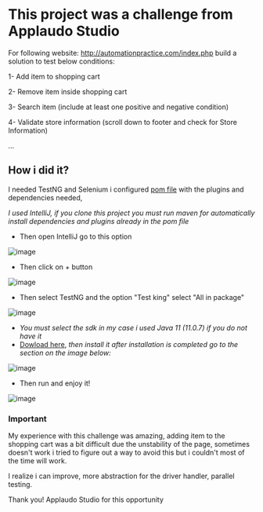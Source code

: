 # This project was a challenge from Applaudo Studio

For following website: http://automationpractice.com/index.php build a solution to test below conditions:

1- Add item to shopping cart

2- Remove item inside shopping cart

3- Search item (include at least one positive and negative condition)

4- Validate store information (scroll down to footer and check for Store Information)

...

## How i did it? 

I needed TestNG and Selenium i configured [pom file](/pom.xml) with the plugins and dependencies needed,

*I used IntelliJ, if you clone this project you must run maven for automatically install dependencies and plugins already in the pom file*

* Then open IntelliJ go to this option

![image](https://user-images.githubusercontent.com/47786738/124221180-3a86dd80-dacd-11eb-8202-0725bd9898dc.png)



* Then click on + button 


![image](https://user-images.githubusercontent.com/47786738/124063610-3c836a80-da01-11eb-9046-39256073aefb.png)


* Then select TestNG and the option "Test king" select "All in package"


![image](https://user-images.githubusercontent.com/47786738/124220585-0eb72800-dacc-11eb-800f-1d9d9980c24e.png)



* *You must select the sdk in my case i used Java 11 (11.0.7) if you do not have it* 
* [Dowload here](https://www.oracle.com/java/technologies/javase/jdk11-archive-downloads.html), *then install it after installation is completed go to the section on the image below:*

![image](https://user-images.githubusercontent.com/47786738/124156197-548cd580-da65-11eb-9f0d-29063a4457de.png)


* Then run and enjoy it!


![image](https://user-images.githubusercontent.com/47786738/124220368-c6980580-dacb-11eb-9383-3d824a0bde06.png)



### Important

My experience with this challenge was amazing, adding item to the shopping cart was a bit difficult due the unstability of the page, sometimes doesn't work i tried to figure out a way to avoid this but i couldn't most of the time will work.

I realize i can improve, more abstraction for the driver handler, parallel testing.


Thank you! Applaudo Studio for this opportunity
